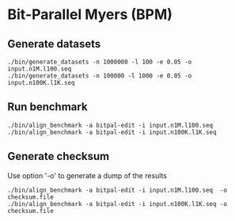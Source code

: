 # Bit-Parallel Myers (BPM)

## Generate datasets

```
./bin/generate_datasets -n 1000000 -l 100 -e 0.05 -o input.n1M.l100.seq
./bin/generate_datasets -n 100000 -l 1000 -e 0.05 -o input.n100K.l1K.seq
```

## Run benchmark

```
./bin/align_benchmark -a bitpal-edit -i input.n1M.l100.seq
./bin/align_benchmark -a bitpal-edit -i input.n100K.l1K.seq
```

## Generate checksum


Use option '-o'  to generate a dump of the results


```
./bin/align_benchmark -a bitpal-edit -i input.n1M.l100.seq  -o checksum.file
./bin/align_benchmark -a bitpal-edit -i input.n100K.l1K.seq -o checksum.file
```